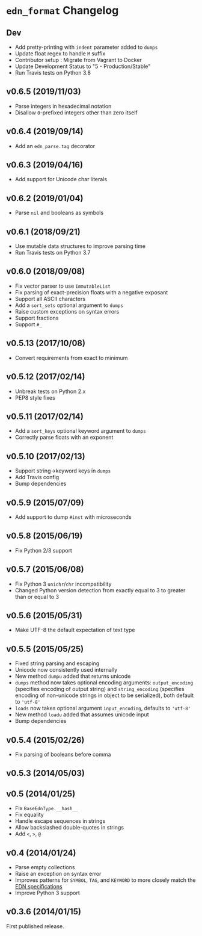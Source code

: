 # `edn_format` Changelog

## Dev

* Add pretty-printing with `indent` parameter added to `dumps`
* Update float regex to handle `M` suffix
* Contributor setup : Migrate from Vagrant to Docker
* Update Development Status to "5 - Production/Stable"
* Run Travis tests on Python 3.8

## v0.6.5 (2019/11/03)

* Parse integers in hexadecimal notation
* Disallow `0`-prefixed integers other than zero itself

## v0.6.4 (2019/09/14)

* Add an `edn_parse.tag` decorator

## v0.6.3 (2019/04/16)

* Add support for Unicode char literals

## v0.6.2 (2019/01/04)

* Parse `nil` and booleans as symbols

## v0.6.1 (2018/09/21)

* Use mutable data structures to improve parsing time
* Run Travis tests on Python 3.7

## v0.6.0 (2018/09/08)

* Fix vector parser to use `ImmutableList`
* Fix parsing of exact-precision floats with a negative exposant
* Support all ASCII characters
* Add a `sort_sets` optional argument to `dumps`
* Raise custom exceptions on syntax errors
* Support fractions
* Support `#_`

## v0.5.13 (2017/10/08)

* Convert requirements from exact to minimum

## v0.5.12 (2017/02/14)

* Unbreak tests on Python 2.x
* PEP8 style fixes

## v0.5.11 (2017/02/14)

* Add a `sort_keys` optional keyword argument to `dumps`
* Correctly parse floats with an exponent

## v0.5.10 (2017/02/13)

* Support string-\>keyword keys in `dumps`
* Add Travis config
* Bump dependencies

## v0.5.9 (2015/07/09)

* Add support to dump `#inst` with microseconds

## v0.5.8 (2015/06/19)

* Fix Python 2/3 support

## v0.5.7 (2015/06/08)

* Fix Python 3 `unichr`/`chr` incompatibility
* Changed Python version detection from exactly equal to 3 to greater than or
  equal to 3

## v0.5.6 (2015/05/31)

* Make UTF-8 the default expectation of text type

## v0.5.5 (2015/05/25)

* Fixed string parsing and escaping
* Unicode now consistently used internally
* New method `dumpu` added that returns unicode
* `dumps` method now takes optional encoding arguments: `output_encoding`
  (specifies encoding of output string) and `string_encoding` (specifies
  encoding of non-unicode strings in object to be serialized), both default to
  `'utf-8'`
* `loads` now takes optional argument `input_encoding`, defaults to `'utf-8'`
* New method `loadu` added that assumes unicode input
* Bump dependencies

## v0.5.4 (2015/02/26)

* Fix parsing of booleans before comma

## v0.5.3 (2014/05/03)

## v0.5 (2014/01/25)

* Fix `BaseEdnType.__hash__`
* Fix equality
* Handle escape sequences in strings
* Allow backslashed double-quotes in strings
* Add `<`, `>`, `@`

## v0.4 (2014/01/24)

* Parse empty collections
* Raise an exception on syntax error
* Improves patterns for `SYMBOL`, `TAG`, and `KEYWORD` to more closely match
  the [EDN specifications][spec]
* Improve Python 3 support

[spec]: https://github.com/edn-format/edn

## v0.3.6 (2014/01/15)

First published release.
